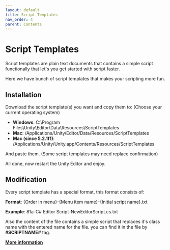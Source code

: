 ```yaml
---
layout: default
title: Script Templates
nav_order: 4
parent: Contents
---
```


# Script Templates
Script templates are plain text documents that contains a simple script functionally that let's you get started with script faster.

Here we have bunch of script templates that makes your scripting more fun.

## Installation
Download the script template(s) you want and copy them to: (Choose your current operating system)

- **Windows**: C:\Program Files\Unity\Editor\Data\Resources\ScriptTemplates
- **Mac**: /Applications/Unity/Editor/Data/Resources/ScriptTemplates
- **Mac (since 5.2.1f1)**: /Applications/Unity/Unity.app/Contents/Resources/ScriptTemplates

And paste them. (Some script templates may need replace confirmation)

All done, now restart the Unity Editor and enjoy.

## Modification
Every script template has a special format, this format consists of:

**Format**: {Order in menu}-{Menu item name}-{Initial script name}.txt

**Example**: 81a-C# Editor Script-NewEditorScript.cs.txt

Also the content of the file contains a simple script that replaces it's class name with the entered name for the file.
you can find it in the file by **#SCRIPTNAME#** tag.

[**More information**](https://support.unity3d.com/hc/en-us/articles/210223733-How-to-customize-Unity-script-templates)
